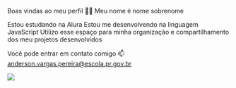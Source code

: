 Boas vindas ao meu perfil 💙💙
Meu nome é nome sobrenome

Estou estudando na Alura
Estou me desenvolvendo na linguagem JavaScript
Utilizo esse espaço para minha organização e compartilhamento dos meu projetos desenvolvidos

Você pode entrar em contato comigo 📫
anderson.vargas.pereira@escola.pr.gov.br

![](https://media3.giphy.com/media/v1.Y2lkPTc5MGI3NjExczNkcHFybjg0MGUzZ2RicXZsN2Jva2ppNG4weTIzMXJvc3hjaWY1NyZlcD12MV9pbnRlcm5hbF9naWZfYnlfaWQmY3Q9Zw/57ZvMMkuBIVMlU88Yh/giphy.webp)
